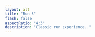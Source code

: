 ```yaml
---
layout: alt
title: "Run 3"
flash: false
aspectRatio: "4:3"
description: "Classic run experience.."
---
```

